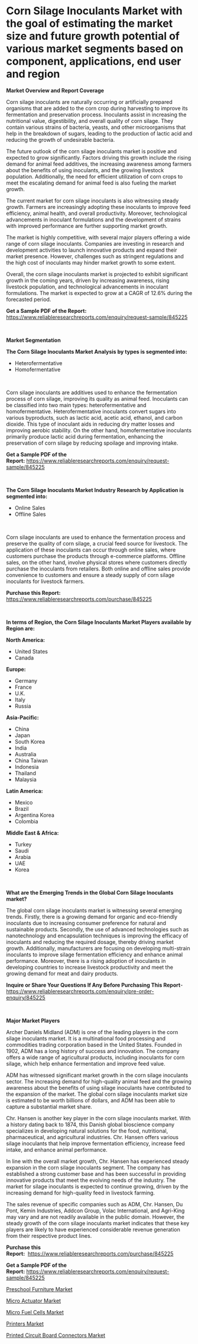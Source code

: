 <p><h1>Corn Silage Inoculants Market with the goal of estimating the market size and future growth potential of various market segments based on component, applications, end user and region</h1></p><p><strong>Market Overview and Report Coverage</strong></p>
<p><p>Corn silage inoculants are naturally occurring or artificially prepared organisms that are added to the corn crop during harvesting to improve its fermentation and preservation process. Inoculants assist in increasing the nutritional value, digestibility, and overall quality of corn silage. They contain various strains of bacteria, yeasts, and other microorganisms that help in the breakdown of sugars, leading to the production of lactic acid and reducing the growth of undesirable bacteria.</p><p>The future outlook of the corn silage inoculants market is positive and expected to grow significantly. Factors driving this growth include the rising demand for animal feed additives, the increasing awareness among farmers about the benefits of using inoculants, and the growing livestock population. Additionally, the need for efficient utilization of corn crops to meet the escalating demand for animal feed is also fueling the market growth.</p><p>The current market for corn silage inoculants is also witnessing steady growth. Farmers are increasingly adopting these inoculants to improve feed efficiency, animal health, and overall productivity. Moreover, technological advancements in inoculant formulations and the development of strains with improved performance are further supporting market growth.</p><p>The market is highly competitive, with several major players offering a wide range of corn silage inoculants. Companies are investing in research and development activities to launch innovative products and expand their market presence. However, challenges such as stringent regulations and the high cost of inoculants may hinder market growth to some extent.</p><p>Overall, the corn silage inoculants market is projected to exhibit significant growth in the coming years, driven by increasing awareness, rising livestock population, and technological advancements in inoculant formulations. The market is expected to grow at a CAGR of 12.6% during the forecasted period.</p></p>
<p><strong>Get a Sample PDF of the Report:</strong> <a href="https://www.reliableresearchreports.com/enquiry/request-sample/845225">https://www.reliableresearchreports.com/enquiry/request-sample/845225</a></p>
<p>&nbsp;</p>
<p><strong>Market Segmentation</strong></p>
<p><strong>The Corn Silage Inoculants Market Analysis by types is segmented into:</strong></p>
<p><ul><li>Heterofermentative</li><li>Homofermentative</li></ul></p>
<p>&nbsp;</p>
<p><p>Corn silage inoculants are additives used to enhance the fermentation process of corn silage, improving its quality as animal feed. Inoculants can be classified into two main types: heterofermentative and homofermentative. Heterofermentative inoculants convert sugars into various byproducts, such as lactic acid, acetic acid, ethanol, and carbon dioxide. This type of inoculant aids in reducing dry matter losses and improving aerobic stability. On the other hand, homofermentative inoculants primarily produce lactic acid during fermentation, enhancing the preservation of corn silage by reducing spoilage and improving intake.</p></p>
<p><strong>Get a Sample PDF of the Report:</strong>&nbsp;<a href="https://www.reliableresearchreports.com/enquiry/request-sample/845225">https://www.reliableresearchreports.com/enquiry/request-sample/845225</a></p>
<p>&nbsp;</p>
<p><strong>The Corn Silage Inoculants Market Industry Research by Application is segmented into:</strong></p>
<p><ul><li>Online Sales</li><li>Offline Sales</li></ul></p>
<p>&nbsp;</p>
<p><p>Corn silage inoculants are used to enhance the fermentation process and preserve the quality of corn silage, a crucial feed source for livestock. The application of these inoculants can occur through online sales, where customers purchase the products through e-commerce platforms. Offline sales, on the other hand, involve physical stores where customers directly purchase the inoculants from retailers. Both online and offline sales provide convenience to customers and ensure a steady supply of corn silage inoculants for livestock farmers.</p></p>
<p><strong>Purchase this Report:</strong>&nbsp; <a href="https://www.reliableresearchreports.com/purchase/845225">https://www.reliableresearchreports.com/purchase/845225</a></p>
<p>&nbsp;</p>
<p><strong>In terms of Region, the Corn Silage Inoculants Market Players available by Region are:</strong></p>
<p>
    <p> <strong> North America: </strong>
        <ul>
            <li>United States</li>
            <li>Canada</li>
        </ul>
        </p> 
    <p> <strong> Europe: </strong>
        <ul>
            <li>Germany</li>
            <li>France</li>
            <li>U.K.</li>
            <li>Italy</li>
            <li>Russia</li>
        </ul>
        </p> 
    <p> <strong> Asia-Pacific: </strong>
        <ul>
            <li>China</li>
            <li>Japan</li>
            <li>South Korea</li>
            <li>India</li>
            <li>Australia</li>
            <li>China Taiwan</li>
            <li>Indonesia</li>
            <li>Thailand</li>
            <li>Malaysia</li>
        </ul>
        </p> 
    <p> <strong> Latin America: </strong>
        <ul>
            <li>Mexico</li>
            <li>Brazil</li>
            <li>Argentina Korea</li>
            <li>Colombia</li>
        </ul>
        </p> 
    <p> <strong> Middle East & Africa: </strong>
        <ul>
            <li>Turkey</li>
            <li>Saudi</li>
            <li>Arabia</li>
            <li>UAE</li>
            <li>Korea</li>
        </ul>
    </p>
    </p>
<p>&nbsp;</p>
<p><strong>What are the Emerging Trends in the Global Corn Silage Inoculants market?</strong></p>
<p><p>The global corn silage inoculants market is witnessing several emerging trends. Firstly, there is a growing demand for organic and eco-friendly inoculants due to increasing consumer preference for natural and sustainable products. Secondly, the use of advanced technologies such as nanotechnology and encapsulation techniques is improving the efficacy of inoculants and reducing the required dosage, thereby driving market growth. Additionally, manufacturers are focusing on developing multi-strain inoculants to improve silage fermentation efficiency and enhance animal performance. Moreover, there is a rising adoption of inoculants in developing countries to increase livestock productivity and meet the growing demand for meat and dairy products.</p></p>
<p><strong>Inquire or Share Your Questions If Any Before Purchasing This Report</strong>- <a href="https://www.reliableresearchreports.com/enquiry/pre-order-enquiry/845225">https://www.reliableresearchreports.com/enquiry/pre-order-enquiry/845225</a></p>
<p>&nbsp;</p>
<p><strong>Major Market Players</strong></p>
<p><p>Archer Daniels Midland (ADM) is one of the leading players in the corn silage inoculants market. It is a multinational food processing and commodities trading corporation based in the United States. Founded in 1902, ADM has a long history of success and innovation. The company offers a wide range of agricultural products, including inoculants for corn silage, which help enhance fermentation and improve feed value.</p><p>ADM has witnessed significant market growth in the corn silage inoculants sector. The increasing demand for high-quality animal feed and the growing awareness about the benefits of using silage inoculants have contributed to the expansion of the market. The global corn silage inoculants market size is estimated to be worth billions of dollars, and ADM has been able to capture a substantial market share.</p><p>Chr. Hansen is another key player in the corn silage inoculants market. With a history dating back to 1874, this Danish global bioscience company specializes in developing natural solutions for the food, nutritional, pharmaceutical, and agricultural industries. Chr. Hansen offers various silage inoculants that help improve fermentation efficiency, increase feed intake, and enhance animal performance.</p><p>In line with the overall market growth, Chr. Hansen has experienced steady expansion in the corn silage inoculants segment. The company has established a strong customer base and has been successful in providing innovative products that meet the evolving needs of the industry. The market for silage inoculants is expected to continue growing, driven by the increasing demand for high-quality feed in livestock farming.</p><p>The sales revenue of specific companies such as ADM, Chr. Hansen, Du Pont, Kemin Industries, Addcon Group, Volac International, and Agri-King may vary and are not readily available in the public domain. However, the steady growth of the corn silage inoculants market indicates that these key players are likely to have experienced considerable revenue generation from their respective product lines.</p></p>
<p><strong>Purchase this Report:</strong>&nbsp;&nbsp;<a href="https://www.reliableresearchreports.com/purchase/845225">https://www.reliableresearchreports.com/purchase/845225</a></p>
<p></p>
<p><strong>Get a Sample PDF of the Report:</strong>&nbsp;<a href="https://www.reliableresearchreports.com/enquiry/request-sample/845225">https://www.reliableresearchreports.com/enquiry/request-sample/845225</a></p>
<p><p><a href="https://medium.com/@draft.web.back/preschool-furniture-market-furnishes-information-on-market-share-market-trends-and-market-growth-9cf6a0b3a3bf">Preschool Furniture Market</a></p><p><a href="https://medium.com/@marvinhug741/micro-actuator-market-size-reveals-the-best-marketing-channels-in-global-industry-e47ee6f865ff">Micro Actuator Market</a></p><p><a href="https://medium.com/@jeromekling1967/micro-fuel-cells-market-size-market-outlook-and-market-forecast-2023-to-2030-674a8afc48e3">Micro Fuel Cells Market</a></p><p><a href="https://medium.com/@lisasanchez1968/printers-market-outlook-industry-overview-and-forecast-2023-to-2030-5f183f8ae9f6">Printers Market</a></p><p><a href="https://medium.com/@horlandkidd/printed-circuit-board-connectors-market-size-market-outlook-and-market-forecast-2023-to-2030-41b875058a53">Printed Circuit Board Connectors Market</a></p></p>